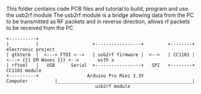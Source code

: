 This folder contains code PCB files and tutorial to build, program and use the usb2rf module
The usb2rf module is a bridge allowing data from the PC to be transmitted as RF packets and in reverse
direction, allows rf packets to be received from the PC

```
+----------+
|          |                    +-----------------+         +--------+                               electronic project
| gtkterm  |  <---> FTDI <-->   | usb2rf firmware |  <-->   | CC1101 |  <---> {{{ ΕΜ Waves }}} <-->       with a
| rftool   |   USB      Serial  +-----------------+   SPI   +--------+                                CC1101 module
+----------+                  Arduino Pro Mini 3.3V
Computer          |__________________________________________________|
                                 usb2rf module
```
